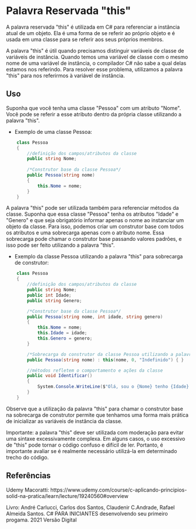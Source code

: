 Palavra Reservada "this"
==========
A palavra reservada "this" é utilizada em C# para referenciar a instância atual de um objeto. Ela é uma forma de se referir ao próprio objeto e é usada em uma classe para se referir aos seus próprios membros.

A palavra "this" é útil quando precisamos distinguir variáveis de classe de variáveis de instância. Quando temos uma variável de classe com o mesmo nome de uma variável de instância, o compilador C# não sabe a qual delas estamos nos referindo. Para resolver esse problema, utilizamos a palavra "this" para nos referirmos à variável de instância.

Uso
-----
Suponha que você tenha uma classe "Pessoa" com um atributo "Nome". Você pode se referir a esse atributo dentro da própria classe utilizando a palavra "this".

- Exemplo de uma classe Pessoa:

```csharp
    class Pessoa
    {
        //definição dos campos/atributos da classe
        public string Nome;
  
        /*Construtor base da classe Pessoa*/
        public Pessoa(string nome)
        {
            this.Nome = nome;
        }
    }
```

A palavra "this" pode ser utilizada também para referenciar métodos da classe. Suponha que essa classe "Pessoa" tenha os atributos "Idade" e "Genero" e que seja obrigatório informar apenas o nome ao instanciar um objeto da classe. Para isso, podemos criar um construtor base com todos os atributos e uma sobrecarga apenas com o atributo nome. Essa sobrecarga pode chamar o construtor base passando valores padrões, e isso pode ser feito utilizando a palavra "this".

- Exemplo da classe Pessoa utilizando a palavra "this" para sobrecarga de construtor:

```csharp
    class Pessoa
    {
        //definição dos campos/atributos da classe
        public string Nome;
        public int Idade;
        public string Genero;

        /*Construtor base da classe Pessoa*/
        public Pessoa(string nome, int idade, string genero) 
        {
            this.Nome = nome;
            this.Idade = idade;
            this.Genero = genero;
        }

        /*Sobrecarga do construtor da classe Pessoa utilizando a palavra this para atribuir valor através do construtor base*/
        public Pessoa(string nome) : this(nome, 0, "Indefinido") { }

        //métodos refletem o comportamento e ações da classe
        public void Identificar()
        {
            System.Console.WriteLine($"Olá, sou o {Nome} tenho {Idade} e sou do sexo {Genero}");
        } 
    }
``` 

Observe que a utilização da palavra "this" para chamar o construtor base na sobrecarga de construtor permite que tenhamos uma forma mais prática de inicializar as variáveis de instância da classe.

Importante: a palavra "this" deve ser utilizada com moderação para evitar uma sintaxe excessivamente complexa. Em alguns casos, o uso excessivo de "this" pode tornar o código confuso e difícil de ler. Portanto, é importante avaliar se é realmente necessário utilizá-la em determinado trecho do código.


Referências
-----
<p>Udemy Macoratti:  https://www.udemy.com/course/c-aplicando-principios-solid-na-pratica/learn/lecture/19240560#overview</p>
<p>Livro: André Carlucci, Carlos dos Santos, Claudenir C.Andrade, Rafael Almeida Santos. C# PARA INICIANTES desenvolvendo seu primeiro progama. 2021 Versão Digital</p>
